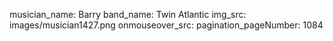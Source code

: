 musician_name: Barry
band_name: Twin Atlantic
img_src: images/musician1427.png
onmouseover_src: 
pagination_pageNumber: 1084
